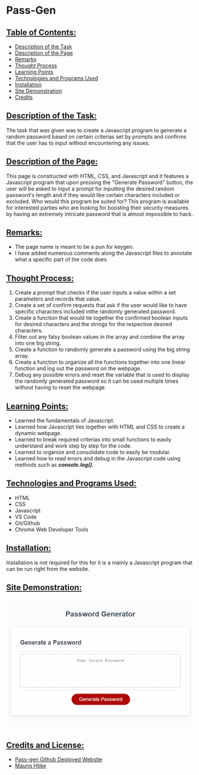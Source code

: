 # Pass-Gen

## <ins> Table of Contents: </ins>

- [Description of the Task](#description-of-the-task)
- [Description of the Page](#description-of-the-page)
- [Remarks](#remarks)
- [Thought Process](#thought-process)
- [Learning Points](#learning-points)
- [Technologies and Programs Used](#technologies-and-programs-used)
- [Installation](#installation)
- [Site Demonstration](#site-demonstration)
- [Credits](#credits)


## <ins> Description of the Task: </ins>

The task that was given was to create a Javascript program to generate a random password based on certain criterias set by prompts and confirms that the user has to input without encountering any issues.  

## <ins> Description of the Page: </ins>

This page is constructed with HTML, CSS, and Javascript and it features a Javascript program that upon pressing the "Generate Password" button, the user will be asked to input a prompt for inputting the desired random password's length and if they would like certain characters included or excluded. Who would this program be suited for? This program is available for interested parties who are looking for boosting their security measures by having an extremely intricate password that is almost impossible to hack. 

## <ins> Remarks: </ins>

- The page name is meant to be a pun for keygen.
- I have added numerous comments along the Javascript files to annotate what a specific part of the code does.

## <ins> Thought Process: </ins>

1. Create a prompt that checks if the user inputs a value within a set parameters and records that value.
2. Create a set of confirm requests that ask if the user would like to have specific characters included inthe randomly generated password.
3. Create a function that would tie together the confirmed boolean inputs for desired characters and the strings for the respective desired characters.
4. Filter out any falsy boolean values in the array and combine the array into one big string.
5. Create a function to randomly generate a password using the big string array.
6. Create a function to organize all the functions together into one linear function and log out the password on the webpage.
7. Debug any possible errors and reset the variable that is used to display the randomly generated password so it can be used multiple times without having to reset the webpage.

## <ins> Learning Points: </ins>

- Learned the fundamentals of Javascript.
- Learned how Javascript ties together with HTML and CSS to create a dynamic webpage.
- Learned to break required criterias into small functions to easily understand and work step by step for the code.
- Learned to organize and consolidate code to easily be modular.
- Learned how to read errors and debug in the Javascript code using methods such as ***console.log().***

## <ins> Technologies and Programs Used: </ins>

- HTML
- CSS
- Javascript
- VS Code
- Git/Github
- Chrome Web Developer Tools

## <ins> Installation: </ins>

Installation is not required for this for it is a mainly a Javascript program that can be run right from the website.

## <ins> Site Demonstration: </ins>

![Site Demonstration](./assets/images/site-demonstration.gif)

## <ins> Credits and License: </ins>

- [Pass-gen Github Deployed Website](https://sfzmango.github.io/Pass-gen/)
- [Maung Htike](https://github.com/Sfzmango)
